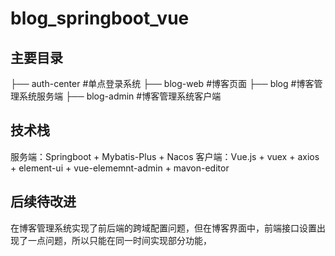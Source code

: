 # blog_springboot_vue

## 主要目录

├── auth-center              #单点登录系统
├── blog-web             	 #博客页面
├── blog             		 #博客管理系统服务端
├── blog-admin               #博客管理系统客户端

## 技术栈

服务端：Springboot + Mybatis-Plus + Nacos
客户端：Vue.js + vuex + axios + element-ui + vue-elememnt-admin + mavon-editor

## 后续待改进

在博客管理系统实现了前后端的跨域配置问题，但在博客界面中，前端接口设置出现了一点问题，所以只能在同一时间实现部分功能，
